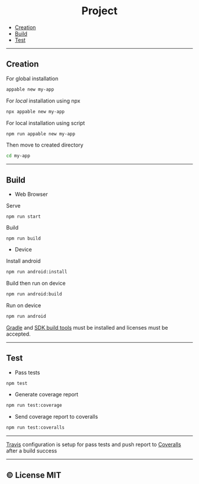 <h1 align="center">Project</h1>

-   [Creation](#creation)
-   [Build](#build)
-   [Test](#test)

* * *

## Creation

For global installation

```bash
appable new my-app
```

For _local_ installation using npx

```bash
npx appable new my-app
```

For local installation using script

```bash
npm run appable new my-app
```

Then move to created directory

```bash
cd my-app
```

* * *

## Build

-   Web Browser

Serve

    npm run start

Build

    npm run build

-   Device

Install android

```bash
npm run android:install
```

Build then run on device

```bash
npm run android:build
```

Run on device

```bash
npm run android
```

[Gradle](https://gradle.org/install/) and [SDK build tools](https://androidsdkmanager.azurewebsites.net/Buildtools) must be installed and licenses must be accepted.

* * *

## Test

-   Pass tests

```bash
npm test
```

-   Generate coverage report

```bash
npm run test:coverage
```

-   Send coverage report to coveralls

```bash
npm run test:coveralls
```

* * *

[Travis](https://travis-ci.com/) configuration is setup for pass tests and push report to [Coveralls](https://coveralls.io/) after a build success

* * *

## ©️ License MIT

